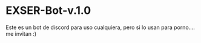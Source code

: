 # EXSER-Bot-v.1.0
Este es un bot de discord para uso cualquiera, pero si lo usan para porno.... me invitan :)
